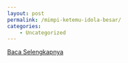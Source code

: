 ```yaml
---
layout: post
permalink: /mimpi-ketemu-idola-besar/
categories:
    - Uncategorized
---
```


[Baca Selengkapnya](/08)